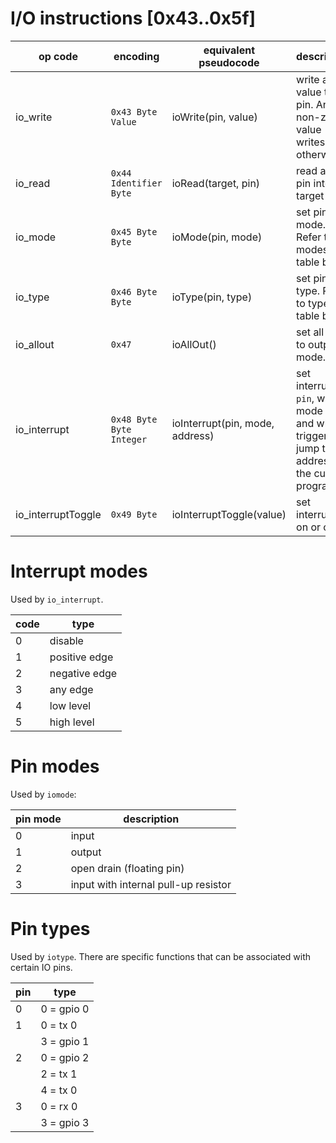 # I/O instructions [0x43..0x5f]

| op code           | encoding                  | equivalent pseudocode           | description                                                                                              |
| ----------------- | ------------------------- | ------------------------------- | -------------------------------------------------------------------------------------------------------- |
| io_write           | `0x43 Byte Value`         | ioWrite(pin, value)             | write any value to pin. Any non-zero value writes `1`, otherwise `0`                                     |
| io_read            | `0x44 Identifier Byte`    | ioRead(target, pin)             | read any pin into a target slot.                                                                         |
| io_mode            | `0x45 Byte Byte`          | ioMode(pin, mode)               | set pin mode. Refer to modes table below                                                                 |
| io_type            | `0x46 Byte Byte`          | ioType(pin, type)               | set pin type. Refer to types table below                                                                 |
| io_allout          | `0x47`                    | ioAllOut()                      | set all pins to output mode.                                                                             |
| io_interrupt       | `0x48 Byte Byte Integer`  | ioInterrupt(pin, mode, address) | set interrupt in `pin`, with mode `mode`, and when triggered, jump to an address in the current program. |
| io_interruptToggle | `0x49 Byte`               | ioInterruptToggle(value)        | set interrupts on or off                                                                                 |

# Interrupt modes

Used by `io_interrupt`.

| code | type          |
| ---- | ------------- |
| 0    | disable       |
| 1    | positive edge |
| 2    | negative edge |
| 3    | any edge      |
| 4    | low level     |
| 5    | high level    |

# Pin modes

Used by `iomode`:

| pin mode | description                          |
| -------- | ------------------------------------ |
| 0        | input                                |
| 1        | output                               |
| 2        | open drain (floating pin)            |
| 3        | input with internal pull-up resistor |

# Pin types

Used by `iotype`. There are specific functions that can be associated with certain IO pins.

| pin | type       |
| --- | ---------- |
| 0   | 0 = gpio 0 |
| 1   | 0 = tx 0   |
|     | 3 = gpio 1 |
| 2   | 0 = gpio 2 |
|     | 2 = tx 1   |
|     | 4 = tx 0   |
| 3   | 0 = rx 0   |
|     | 3 = gpio 3 |

